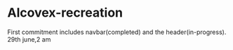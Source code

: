 # Alcovex-recreation
First commitment includes navbar(completed) and the header(in-progress).
29th june,2 am

